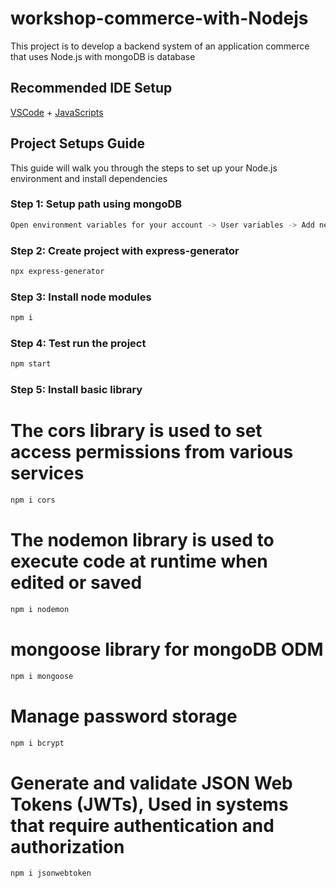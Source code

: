 ﻿# workshop-commerce-with-Nodejs

This project is to develop a backend system of an application commerce that uses Node.js with mongoDB is database
## Recommended IDE Setup
[VSCode](https://code.visualstudio.com/) + [JavaScripts](https://marketplace.visualstudio.com/items?itemName=MadsKristensen.JavaScriptSnippetPack) 

## Project Setups Guide
This guide will walk you through the steps to set up your Node.js environment and install dependencies

### Step 1: Setup path using mongoDB
```bash
Open environment variables for your account -> User variables -> Add new path C:\Users\<your_username>\mongoDB
```

### Step 2: Create project with express-generator
```bash
npx express-generator
```

### Step 3: Install node modules
```bash
npm i
```

### Step 4: Test run the project
```bash
npm start
```

### Step 5: Install basic library
# The cors library is used to set access permissions from various services
```bash
npm i cors
```

# The nodemon library is used to execute code at runtime when edited or saved
```bash
npm i nodemon
```

# mongoose library for mongoDB ODM
```bash
npm i mongoose
```

# Manage password storage
```bash
npm i bcrypt
```

# Generate and validate JSON Web Tokens (JWTs), Used in systems that require authentication and authorization
```bash
npm i jsonwebtoken
```

